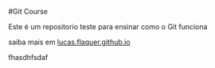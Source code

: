 #Git Course

Este é um repositorio teste para ensinar como o Git funciona

saiba mais em [lucas.flaquer.github.io](lucas.flaquer.github.io)

fhasdhfsdaf
